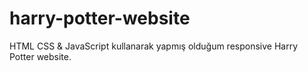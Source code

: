 # harry-potter-website
HTML CSS &amp; JavaScript kullanarak yapmış olduğum responsive Harry Potter website.
